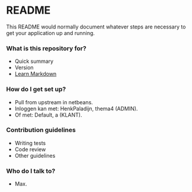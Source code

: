 # README #

This README would normally document whatever steps are necessary to get your application up and running.

### What is this repository for? ###

* Quick summary
* Version
* [Learn Markdown](https://bitbucket.org/tutorials/markdowndemo)

### How do I get set up? ###

* Pull from upstream in netbeans.
* Inloggen kan met: HenkPaladijn, thema4 (ADMIN).
* Of met: Default, a (KLANT).

### Contribution guidelines ###

* Writing tests
* Code review
* Other guidelines

### Who do I talk to? ###

* Max.